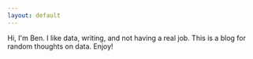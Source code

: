 ```yaml
---
layout: default
---
```







Hi, I'm Ben. I like data, writing, and not having a real job. This is a blog for random thoughts on data. Enjoy!
